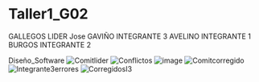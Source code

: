 # Taller1_G02
GALLEGOS LIDER
Jose GAVIÑO   INTEGRANTE 3
AVELINO    INTEGRANTE 1
BURGOS    INTEGRANTE 2

Diseño_Software
![Comitlider](https://github.com/user-attachments/assets/37ec8a63-a8dc-4eb4-a9bc-9800b96fc59e "imagen comit lider")
![Conflictos](https://github.com/user-attachments/assets/afdb0a87-d53f-4cd3-a4c6-ba2f0b8ea3d9 "conflictos")
![image](https://github.com/user-attachments/assets/285e20cb-31aa-440d-99fc-bc85b0fc4e14)
![Comitcorregido](https://github.com/user-attachments/assets/212bbef4-a35f-4f2a-9841-22201f8a419d)
![Integrante3errores](https://github.com/user-attachments/assets/1e9e1bf2-8a35-4641-ade0-2b0f9d2774ee)
![CorregidosI3](https://github.com/user-attachments/assets/c6a7af22-82e8-428f-9667-b15429094443)
